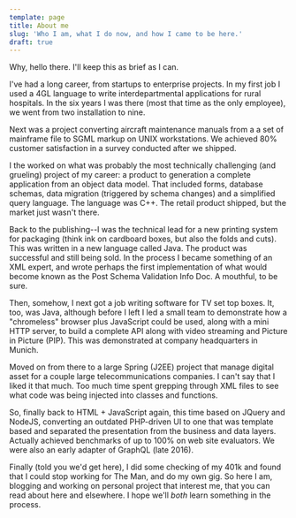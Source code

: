 ```yaml
---
template: page
title: About me
slug: 'Who I am, what I do now, and how I came to be here.'
draft: true
---
```

Why, hello there. I'll keep this as brief as I can.

I've had a long career, from startups to enterprise projects.  In my first job I used a 4GL language to write interdepartmental applications for rural hospitals.  In the six years I was there (most that time as the only employee), we went from two installation to nine. 

Next was a project converting aircraft maintenance manuals from a a set of mainframe file to SGML markup on UNIX workstations. We achieved 80% customer satisfaction in a survey conducted after we shipped.

I the worked on what was probably the most technically challenging (and grueling) project of my career: a product to generation a complete application from an object data model.  That included forms, database schemas, data migration (triggered by schema changes) and a simplified query language. The language was C++.  The retail product shipped, but the market just wasn't there.

Back to the publishing--I was the technical lead for a new printing system for packaging (think ink on cardboard boxes, but also the folds and cuts). This was written in a new language called Java. The product was successful and still being sold. In the process I became something of an XML expert, and wrote perhaps the first implementation of what would become known as the Post Schema Validation Info Doc.  A mouthful, to be sure.

Then, somehow, I next got a job writing software for TV set top boxes. It, too, was Java, although before I left I led a small team to demonstrate how a "chromeless" browser plus JavaScript could be used, along with a mini HTTP server, to build a complete API along with video streaming and Picture in Picture (PIP). This was demonstrated at company headquarters in Munich.  

Moved on from there to a large Spring (J2EE) project that manage digital asset for a couple large telecommunications companies.  I can't say that I liked it that much. Too much time spent grepping through XML files to see what code was being injected into classes and functions.

So, finally back to HTML + JavaScript again, this time based on JQuery and NodeJS, converting an outdated PHP-driven UI to one that was template based and separated the presentation from the business and data layers.  Actually achieved benchmarks of up to 100% on web site evaluators. We were also an early adapter of GraphQL (late 2016).

Finally (told you we'd get here), I did some checking of my 401k and found that I could stop working for The Man, and do my own gig.  So here  I am, blogging and working on personal project that interest me, that you can read about here and elsewhere.  I hope we'll _both_ learn something in the process.
